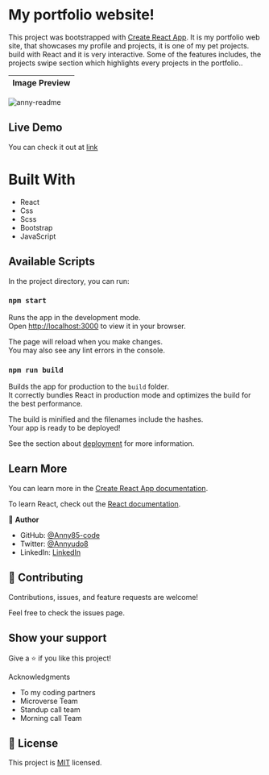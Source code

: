 # My portfolio website!

This project was bootstrapped with [Create React App](https://github.com/facebook/create-react-app). It is my portfolio web site, that showcases my profile and projects, it is one of my pet projects. build with React and it is very interactive. Some of the features includes, the projects swipe section which highlights every projects in the portfolio..


Image Preview |
| :---: | 
![anny-readme](https://user-images.githubusercontent.com/87186552/182598540-59431937-8038-4d12-acc6-3f14d79a36d7.png)

## Live Demo

You can check it out at [link](https://anny-portfolio.herokuapp.com/)


# Built With

- React
- Css
- Scss
- Bootstrap
- JavaScript

## Available Scripts

In the project directory, you can run:

### `npm start`

Runs the app in the development mode.\
Open [http://localhost:3000](http://localhost:3000) to view it in your browser.

The page will reload when you make changes.\
You may also see any lint errors in the console.

### `npm run build`

Builds the app for production to the `build` folder.\
It correctly bundles React in production mode and optimizes the build for the best performance.

The build is minified and the filenames include the hashes.\
Your app is ready to be deployed!

See the section about [deployment](https://facebook.github.io/create-react-app/docs/deployment) for more information.

## Learn More

You can learn more in the [Create React App documentation](https://facebook.github.io/create-react-app/docs/getting-started).

To learn React, check out the [React documentation](https://reactjs.org/).



👤 **Author**

- GitHub: [@Anny85-code](https://github.com/Anny85-code)
- Twitter: [@Annyudo8](https://twitter.com/Anny_udo8)
- LinkedIn: [LinkedIn](https://www.linkedin.com/in/aniekan-udo-665b65213/)

## 🤝 Contributing

Contributions, issues, and feature requests are welcome!

Feel free to check the issues page.

## Show your support

Give a ⭐️ if you like this project!

Acknowledgments

- To my coding partners
- Microverse Team
- Standup call team
- Morning call Team

## :memo: License

This project is [MIT](./MIT.md) licensed.
